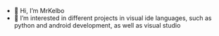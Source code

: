 - 👋 Hi, I’m MrKelbo
- 👀 I’m interested in different projects in visual ide languages, such as python and android development, as well as visual studio

<!---
Thnx
--->
